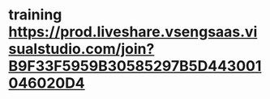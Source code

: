 # training https://prod.liveshare.vsengsaas.visualstudio.com/join?B9F33F5959B30585297B5D443001046020D4

